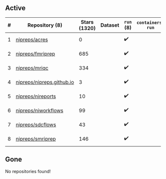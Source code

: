 ## Active
| # | Repository (8) | Stars (1320) | Dataset | `run` (8) | `containers-run` | Last Modified |
| --- | --- | --- | --- | --- | --- | --- |
| 1 | [nipreps/acres](https://github.com/nipreps/acres) | 0 |  | :heavy_check_mark: |  | 2025-06-18 11:37:23+00:00 |
| 2 | [nipreps/fmriprep](https://github.com/nipreps/fmriprep) | 685 |  | :heavy_check_mark: |  | 2025-08-18 01:28:46+00:00 |
| 3 | [nipreps/mriqc](https://github.com/nipreps/mriqc) | 334 |  | :heavy_check_mark: |  | 2025-08-18 13:42:57+00:00 |
| 4 | [nipreps/nipreps.github.io](https://github.com/nipreps/nipreps.github.io) | 3 |  | :heavy_check_mark: |  | 2025-08-11 03:04:35+00:00 |
| 5 | [nipreps/nireports](https://github.com/nipreps/nireports) | 10 |  | :heavy_check_mark: |  | 2025-08-11 16:18:02+00:00 |
| 6 | [nipreps/niworkflows](https://github.com/nipreps/niworkflows) | 99 |  | :heavy_check_mark: |  | 2025-08-18 13:00:54+00:00 |
| 7 | [nipreps/sdcflows](https://github.com/nipreps/sdcflows) | 43 |  | :heavy_check_mark: |  | 2025-08-12 23:52:09+00:00 |
| 8 | [nipreps/smriprep](https://github.com/nipreps/smriprep) | 146 |  | :heavy_check_mark: |  | 2025-08-14 13:21:17+00:00 |

## Gone
No repositories found!
